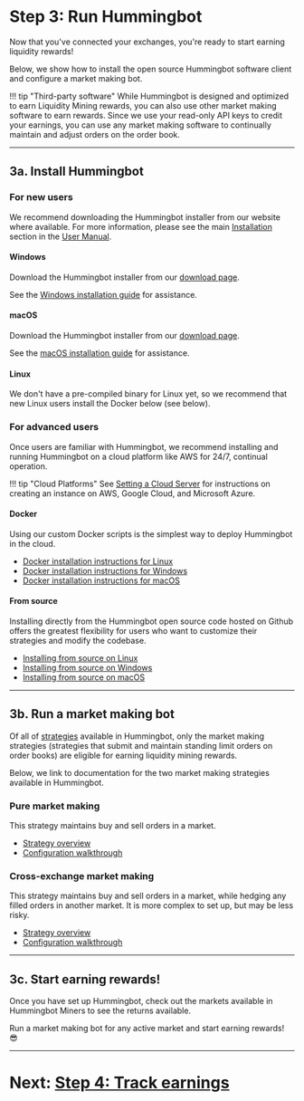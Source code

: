 # Step 3: Run Hummingbot

Now that you've connected your exchanges, you're ready to start earning liquidity rewards!

Below, we show how to install the open source Hummingbot software client and configure a market making bot.

!!! tip "Third-party software"
    While Hummingbot is designed and optimized to earn Liquidity Mining rewards, you can also use other market making software to earn rewards. Since we use your read-only API keys to credit your earnings, you can use any market making software to continually maintain and adjust orders on the order book.

---

## 3a. Install Hummingbot

### For new users

We recommend downloading the Hummingbot installer from our website where available. For more information, please see the main [Installation](/installation/) section in the [User Manual](/manual/).

#### Windows
Download the Hummingbot installer from our [download page](https://hummingbot.io/download/). 

See the [Windows installation guide](/installation/from-binary/windows/) for assistance.

#### macOS
Download the Hummingbot installer from our [download page](https://hummingbot.io/download/). 

See the [macOS installation guide](/installation/from-binary/macOS/) for assistance.

#### Linux
We don't have a pre-compiled binary for Linux yet, so we recommend that new Linux users install the Docker below (see below).

### For advanced users

Once users are familiar with Hummingbot, we recommend installing and running Hummingbot on a cloud platform like AWS for 24/7, continual operation.

!!! tip "Cloud Platforms"
    See [Setting a Cloud Server](/installation/cloud/) for instructions on creating an instance on AWS, Google Cloud, and Microsoft Azure.

#### Docker

Using our custom Docker scripts is the simplest way to deploy Hummingbot in the cloud.

* [Docker installation instructions for Linux](/installation/via-docker/linux/)
* [Docker installation instructions for Windows](/installation/via-docker/windows/)
* [Docker installation instructions for macOS](/installation/via-docker/macOS/)

#### From source

Installing directly from the Hummingbot open source code hosted on Github offers the greatest flexibility for users who want to customize their strategies and modify the codebase.

* [Installing from source on Linux](/installation/from-source/linux/)
* [Installing from source on Windows](/installation/from-source/windows/)
* [Installing from source on macOS](/installation/from-source/macOS/)

---

## 3b. Run a market making bot

Of all of [strategies](/strategies/) available in Hummingbot, only the market making strategies (strategies that submit and maintain standing limit orders on order books) are eligible for earning liquidity mining rewards. 

Below, we link to documentation for the two market making strategies available in Hummingbot.

### Pure market making

This strategy maintains buy and sell orders in a market.

* [Strategy overview](/strategies/pure-market-making/)
* [Configuration walkthrough](/strategies/pure-market-making/#configuration-walkthrough)

### Cross-exchange market making

This strategy maintains buy and sell orders in a market, while hedging any filled orders in another market. It is more complex to set up, but may be less risky.

* [Strategy overview](/strategies/cross-exchange-market-making/)
* [Configuration walkthrough](/strategies/cross-exchange-market-making/#configuration-walkthrough)

---

## 3c. Start earning rewards!

Once you have set up Hummingbot, check out the markets available in Hummingbot Miners to see the returns available.

Run a market making bot for any active market and start earning rewards! 😎

---

# Next: [Step 4: Track earnings](4-track-earnings.md)
